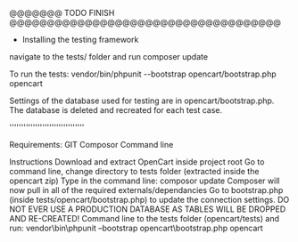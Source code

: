@@@@@@@ TODO FINISH @@@@@@@@@@@@@@@@@@@@@@@@@@@@@@@@@@@@


* Installing the testing framework

navigate to the tests/ folder and run 
composer update

To run the tests:
vendor/bin/phpunit --bootstrap opencart/bootstrap.php opencart

Settings of the database used for testing are in opencart/bootstrap.php. The database is deleted and recreated for each test case.



''''''''''''''''''''''''''''''''




Requirements:
GIT
Composor
Command line

Instructions
Download and extract OpenCart inside project root
Go to command line, change directory to tests folder (extracted inside the opencart zip)
Type in the command line: composor update
Composer will now pull in all of the required externals/dependancies
Go to bootstrap.php (inside tests/opencart/bootstrap.php) to update the connection settings.
DO NOT EVER USE A PRODUCTION DATABASE AS TABLES WILL BE DROPPED AND RE-CREATED!
Command line to the tests folder (opencart/tests) and run:
vendor\bin\phpunit –bootstrap opencart\bootstrap.php opencart
